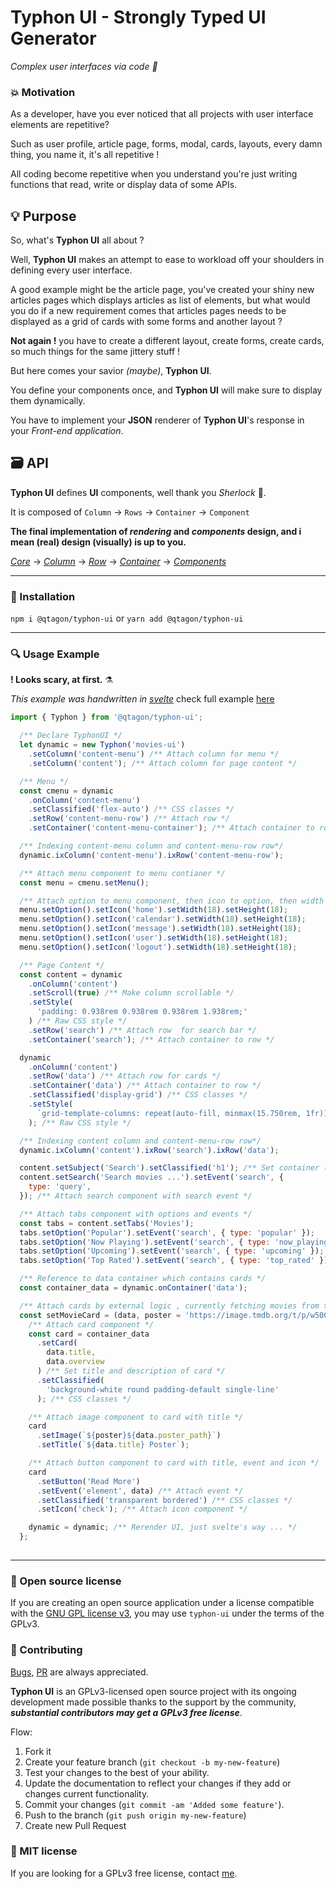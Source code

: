 # Typhon UI - Strongly Typed UI Generator

*Complex user interfaces via code 🎨*


### 💥 Motivation

As a developer, have you ever noticed that all projects with user interface elements are repetitive?

Such as user profile, article page, forms, modal, cards, layouts, every damn thing, you name it, it's all repetitive !

All coding become repetitive when you understand you're just writing functions that read, write or display data of some APIs.


## 💡 Purpose

So, what's **Typhon UI** all about ?

Well, **Typhon UI** makes an attempt to ease to workload off your shoulders in defining every user interface.

A good example might be the article page, you've created your shiny new articles pages which displays articles as list of elements, but what would you do if a new requirement comes that articles pages needs to be displayed as a grid of cards with some forms and another layout ? 

**Not again !** you have to create a different layout, create forms, create cards, so much things for the same jittery stuff !

But here comes your savior *(maybe)*, **Typhon UI**.

You define your components once, and **Typhon UI** will make sure to display them dynamically.

You have to implement your **JSON** renderer of **Typhon UI**'s response in your *Front-end application*.



## 🗃️ API

**Typhon UI** defines **UI** components, well thank you *Sherlock* 🧐.

It is composed of `Column` → `Rows` → `Container` → `Component`

**The final implementation of _rendering_ and _components_ design, and i mean (real) design (visually) is up to you.**

*[Core](https://github.com/qtagon/typhon-ui/tree/master/src/core)* →
*[Column](https://github.com/qtagon/typhon-ui/blob/master/src/core/Column.ts)* →
*[Row](https://github.com/qtagon/typhon-ui/blob/master/src/core/Row.ts)* →
*[Container](https://github.com/qtagon/typhon-ui/blob/master/src/core/Container.ts)* →
*[Components](https://github.com/qtagon/typhon-ui/tree/master/src/core/components)*

---


### 🧱 Installation

`npm i @qtagon/typhon-ui` or `yarn add @qtagon/typhon-ui`

---

### 🔍️ Usage Example

**! Looks scary, at first.** ⚗️

*This example was handwritten in [svelte](https://svelte.dev/)* check full example [here](https://github.com/qtagon/typhon-ui-svelte)

```javascript
import { Typhon } from '@qtagon/typhon-ui';

  /** Declare TyphonUI */
  let dynamic = new Typhon('movies-ui')
    .setColumn('content-menu') /** Attach column for menu */
    .setColumn('content'); /** Attach column for page content */

  /** Menu */
  const cmenu = dynamic
    .onColumn('content-menu')
    .setClassified('flex-auto') /** CSS classes */
    .setRow('content-menu-row') /** Attach row */
    .setContainer('content-menu-container'); /** Attach container to row */

  /** Indexing content-menu column and content-menu-row row*/
  dynamic.ixColumn('content-menu').ixRow('content-menu-row');

  /** Attach menu component to menu contianer */
  const menu = cmenu.setMenu();

  /** Attach option to menu component, then icon to option, then width and height of icon */
  menu.setOption().setIcon('home').setWidth(18).setHeight(18);
  menu.setOption().setIcon('calendar').setWidth(18).setHeight(18);
  menu.setOption().setIcon('message').setWidth(18).setHeight(18);
  menu.setOption().setIcon('user').setWidth(18).setHeight(18);
  menu.setOption().setIcon('logout').setWidth(18).setHeight(18);

  /** Page Content */
  const content = dynamic
    .onColumn('content')
    .setScroll(true) /** Make column scrollable */
    .setStyle(
      'padding: 0.938rem 0.938rem 0.938rem 1.938rem;'
    ) /** Raw CSS style */
    .setRow('search') /** Attach row  for search bar */
    .setContainer('search'); /** Attach container to row */

  dynamic
    .onColumn('content')
    .setRow('data') /** Attach row for cards */
    .setContainer('data') /** Attach container to row */
    .setClassified('display-grid') /** CSS classes */
    .setStyle(
      `grid-template-columns: repeat(auto-fill, minmax(15.750rem, 1fr)); grid-gap: 1.875rem;`
    ); /** Raw CSS style */

  /** Indexing content column and content-menu-row row*/
  dynamic.ixColumn('content').ixRow('search').ixRow('data');

  content.setSubject('Search').setClassified('h1'); /** Set container (title) */
  content.setSearch('Search movies ...').setEvent('search', {
    type: 'query',
  }); /** Attach search component with search event */

  /** Attach tabs component with options and events */
  const tabs = content.setTabs('Movies');
  tabs.setOption('Popular').setEvent('search', { type: 'popular' });
  tabs.setOption('Now Playing').setEvent('search', { type: 'now_playing' });
  tabs.setOption('Upcoming').setEvent('search', { type: 'upcoming' });
  tabs.setOption('Top Rated').setEvent('search', { type: 'top_rated' });

  /** Reference to data container which contains cards */
  const container_data = dynamic.onContainer('data');

  /** Attach cards by external logic , currently fetching movies from themoviedb API */
  const setMovieCard = (data, poster = 'https://image.tmdb.org/t/p/w500') => {
    /** Attach card component */
    const card = container_data
      .setCard(
        data.title,
        data.overview
      ) /** Set title and description of card */
      .setClassified(
        'background-white round padding-default single-line'
      ); /** CSS classes */

    /** Attach image component to card with title */
    card
      .setImage(`${poster}${data.poster_path}`)
      .setTitle(`${data.title} Poster`);

    /** Attach button component to card with title, event and icon */
    card
      .setButton('Read More')
      .setEvent('element', data) /** Attach event */
      .setClassified('transparent bordered') /** CSS classes */
      .setIcon('check'); /** Attach icon component */

    dynamic = dynamic; /** Rerender UI, just svelte's way ... */
  };
  
```
---

### 📄 Open source license

If you are creating an open source application under a license compatible with the [GNU GPL license v3](https://www.gnu.org/licenses/gpl-3.0.html), you may use `typhon-ui` under the terms of the GPLv3.

### 👥 Contributing

[Bugs](https://github.com/qtagon/typhon-ui/issues?q=is%3Aopen+is%3Aissue+label%3Abug), [PR](https://github.com/qtagon/typhon-ui-svelte/pulls) are always appreciated.

**Typhon UI** is an GPLv3-licensed open source project with its ongoing development made possible thanks to the support by the community, **_substantial contributors may get a GPLv3 free license_**.

Flow:
1. Fork it
2. Create your feature branch (`git checkout -b my-new-feature`)
3. Test your changes to the best of your ability.
4. Update the documentation to reflect your changes if they add or changes current functionality.
5. Commit your changes (`git commit -am 'Added some feature'`).
6. Push to the branch (`git push origin my-new-feature`)
7. Create new Pull Request


### 📝 MIT license

If you are looking for a GPLv3 free license, contact [me](https://github.com/dorin-musteata).
